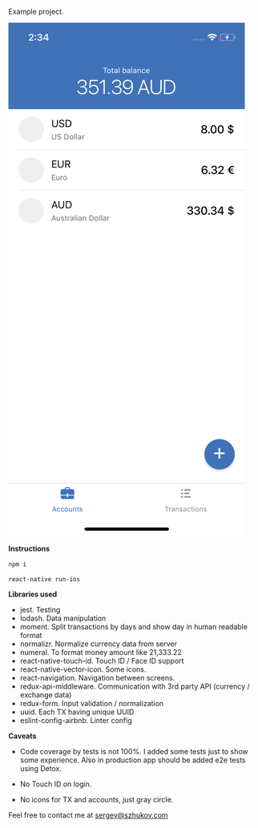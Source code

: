 Example project. 

![screen](img/screen.png)

**Instructions**

```shell
npm i
```

```shell
react-native run-ios
```



**Libraries used**

- jest. Testing
- lodash. Data manipulation
- moment. Split transactions by days and show day in human readable format
- normalizr. Normalize currency data from server
- numeral. To format money amount like 21,333.22
- react-native-touch-id. Touch ID / Face ID support
- react-native-vector-icon. Some icons.
- react-navigation. Navigation between screens.
- redux-api-middleware. Communication with 3rd party API (currency / exchange data)
- redux-form. Input validation / normalization
- uuid. Each TX having unique UUID
- eslint-config-airbnb. Linter config

**Caveats**

- Code coverage by tests is not 100%. I added some tests just to show some experience. Also in production app should be added e2e tests using Detox.

- No Touch ID on login.

- No icons for TX and accounts, just gray circle. 

  

Feel free to contact me at sergey@szhukov.com
